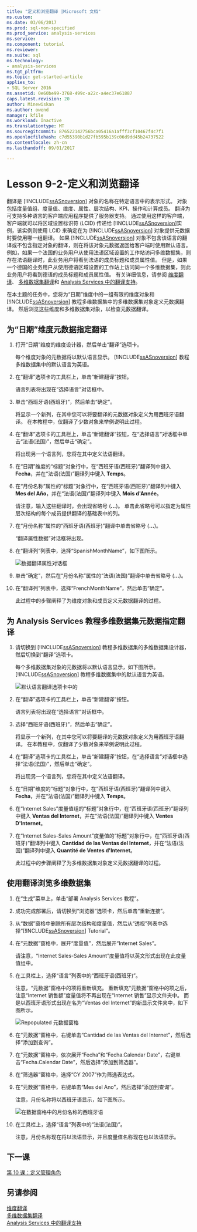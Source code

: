 ```yaml
---
title: "定义和浏览翻译 |Microsoft 文档"
ms.custom: 
ms.date: 03/06/2017
ms.prod: sql-non-specified
ms.prod_service: analysis-services
ms.service: 
ms.component: tutorial
ms.reviewer: 
ms.suite: sql
ms.technology:
- analysis-services
ms.tgt_pltfrm: 
ms.topic: get-started-article
applies_to:
- SQL Server 2016
ms.assetid: 0e60be99-3768-499c-a22c-a4ec37e61887
caps.latest.revision: 20
author: Minewiskan
ms.author: owend
manager: kfile
ms.workload: Inactive
ms.translationtype: MT
ms.sourcegitcommit: 876522142756bca05416a1afff3cf10467f4c7f1
ms.openlocfilehash: c7d55390b1d27fb595b139c06d9dd45b24737522
ms.contentlocale: zh-cn
ms.lasthandoff: 09/01/2017

---
```

# <a name="lesson-9-2---defining-and-browsing-translations"></a>Lesson 9-2-定义和浏览翻译
翻译是 [!INCLUDE[ssASnoversion](../includes/ssasnoversion-md.md)] 对象的名称在特定语言中的表示形式。 对象包括度量值组、度量值、维度、属性、层次结构、KPI、操作和计算成员。 翻译为可支持多种语言的客户端应用程序提供了服务器支持。 通过使用这样的客户端，客户端就可以将区域设置标识符 (LCID) 传递给 [!INCLUDE[ssASnoversion](../includes/ssasnoversion-md.md)]实例，该实例则使用 LCID 来确定在为 [!INCLUDE[ssASnoversion](../includes/ssasnoversion-md.md)] 对象提供元数据时要使用哪一组翻译。 如果 [!INCLUDE[ssASnoversion](../includes/ssasnoversion-md.md)] 对象不包含该语言的翻译或不包含指定对象的翻译，则在将该对象元数据返回给客户端时使用默认语言。 例如，如果一个法国的业务用户从使用法语区域设置的工作站访问多维数据集，则存在法语翻译时，此业务用户将看到法语的成员标题和成员属性值。 但是，如果一个德国的业务用户从使用德语区域设置的工作站上访问同一个多维数据集，则此业务用户将看到德语的成员标题和成员属性值。 有关详细信息，请参阅 [维度翻译](../analysis-services/multidimensional-models-olap-logical-dimension-objects/dimension-translations.md)、 [多维数据集翻译](../analysis-services/multidimensional-models-olap-logical-cube-objects/cube-translations.md)和 [Analysis Services 中的翻译支持](../analysis-services/translation-support-in-analysis-services.md)。  
  
在本主题的任务中，您将为“日期”维度中的一组有限的维度对象和 [!INCLUDE[ssASnoversion](../includes/ssasnoversion-md.md)] 教程多维数据集中的多维数据集对象定义元数据翻译。 然后浏览这些维度和多维数据集对象，以检查元数据翻译。  
  
## <a name="specifying-translations-for-the-date-dimension-metadata"></a>为“日期”维度元数据指定翻译  
  
1.  打开“日期”维度的维度设计器，然后单击“翻译”选项卡。  
  
    每个维度对象的元数据将以默认语言显示。 [!INCLUDE[ssASnoversion](../includes/ssasnoversion-md.md)] 教程多维数据集中的默认语言为英语。  
  
2.  在“翻译”选项卡的工具栏上，单击“新建翻译”按钮。  
  
    语言列表将出现在“选择语言”对话框中。  
  
3.  单击“西班牙语(西班牙)”，然后单击“确定”。  
  
    将显示一个新列，在其中您可以将要翻译的元数据对象定义为用西班牙语翻译。 在本教程中，仅翻译了少数对象来举例说明此过程。  
  
4.  在“翻译”选项卡的工具栏上，单击“新建翻译”按钮，在“选择语言”对话框中单击“法语(法国)”，然后单击“确定”。  
  
    将出现另一个语言列，您将在其中定义法语翻译。  
  
5.  在“日期”维度的“标题”对象行中，在“西班牙语(西班牙)”翻译列中键入 **Fecha**，并在“法语(法国)”翻译列中键入 **Temps**。  
  
6.  在“月份名称”属性的“标题”对象行中，在“西班牙语(西班牙)”翻译列中键入 **Mes del Año**，并在“法语(法国)”翻译列中键入 **Mois d'Année**。  
  
    请注意，输入这些翻译时，会出现省略号 (**…**)。 单击此省略号可以指定为属性层次结构的每个成员提供翻译的基础表中的列。  
  
7.  在“月份名称”属性的“西班牙语(西班牙)”翻译中单击省略号 (**…**)。  
  
    “翻译属性数据”对话框将出现。  
  
8.  在“翻译列”列表中，选择“SpanishMonthName”，如下图所示。  
  
    ![数据翻译属性对话框](../analysis-services/media/l9-translations-4.gif "翻译属性数据对话框")  
  
9. 单击“确定”，然后在“月份名称”属性的“法语(法国)”翻译中单击省略号 (**…**)。  
  
10. 在“翻译列”列表中，选择“FrenchMonthName”，然后单击“确定”。  
  
    此过程中的步骤阐释了为维度对象和成员定义元数据翻译的过程。  
  
## <a name="specifying-translations-for-the-analysis-services-tutorial-cube-metadata"></a>为 Analysis Services 教程多维数据集元数据指定翻译  
  
1.  请切换到 [!INCLUDE[ssASnoversion](../includes/ssasnoversion-md.md)] 教程多维数据集的多维数据集设计器，然后切换到“翻译”选项卡。  
  
    每个多维数据集对象的元数据将以默认语言显示，如下图所示。 [!INCLUDE[ssASnoversion](../includes/ssasnoversion-md.md)] 教程多维数据集中的默认语言为英语。  
  
    ![默认语言翻译选项卡中的](../analysis-services/media/l9-translations-5.gif "默认翻译选项卡中的语言")  
  
2.  在“翻译”选项卡的工具栏上，单击“新建翻译”按钮。  
  
    语言列表将出现在“选择语言”对话框中。  
  
3.  选择“西班牙语(西班牙)”，然后单击“确定”。  
  
    将显示一个新列，在其中您可以将要翻译的元数据对象定义为用西班牙语翻译。 在本教程中，仅翻译了少数对象来举例说明此过程。  
  
4.  在“翻译”选项卡的工具栏上，单击“新建翻译”按钮，在“选择语言”对话框中选择“法语(法国)”，然后单击“确定”。  
  
    将出现另一个语言列，您将在其中定义法语翻译。  
  
5.  在“日期”维度的“标题”对象行中，在“西班牙语(西班牙)”翻译列中键入 **Fecha**，并在“法语(法国)”翻译列中键入 **Temps**。  
  
6.  在“Internet Sales”度量值组的“标题”对象行中，在“西班牙语(西班牙)”翻译列中键入 **Ventas del lnternet**，并在“法语(法国)”翻译列中键入 **Ventes D'Internet**。  
  
7.  在“Internet Sales-Sales Amount”度量值的“标题”对象行中，在“西班牙语(西班牙)”翻译列中键入 **Cantidad de las Ventas del Internet**，并在“法语(法国)”翻译列中键入 **Quantité de Ventes d'Internet**。  
  
    此过程中的步骤阐释了为多维数据集对象定义元数据翻译的过程。  
  
## <a name="browsing-the-cube-by-using-translations"></a>使用翻译浏览多维数据集  
  
1.  在“生成”菜单上，单击“部署 Analysis Services 教程”。  
  
2.  成功完成部署后，请切换到“浏览器”选项卡，然后单击“重新连接”。  
  
3.  从“数据”窗格中删除所有层次结构和度量值，然后从“透视”列表中选择“[!INCLUDE[ssASnoversion](../includes/ssasnoversion-md.md)] Tutorial”。  
  
4.  在“元数据”窗格中，展开“度量值”，然后展开“Internet Sales”。  
  
    请注意，“Internet Sales-Sales Amount”度量值将以英文形式出现在此度量值组中。  
  
5.  在工具栏上，选择“语言”列表中的“西班牙语(西班牙)”。  
  
    注意，“元数据”窗格中的项将重新填充。 重新填充“元数据”窗格中的项之后，注意“Internet 销售额”度量值将不再出现在“Internet 销售”显示文件夹中。 而是以西班牙语形式出现在名为“Ventas del lnternet”的新显示文件夹中，如下图所示。  
  
    ![Repopulated 元数据窗格](../analysis-services/media/l9-translations-6.gif "Repopulated 元数据窗格")  
  
6.  在“元数据”窗格中，右键单击“Cantidad de las Ventas del Internet”，然后选择“添加到查询”。  
  
7.  在“元数据”窗格中，依次展开“Fecha”和“Fecha.Calendar Date”，右键单击“Fecha.Calendar Date”，然后选择“添加到筛选器”。  
  
8.  在“筛选器”窗格中，选择“CY 2007”作为筛选表达式。  
  
9. 在“元数据”窗格中，右键单击“Mes del Ano”，然后选择“添加到查询”。  
  
    注意，月份名称将以西班牙语显示，如下图所示。  
  
    ![在数据窗格中的月份名称的西班牙语](../analysis-services/media/l9-translations-7.gif "西班牙语在数据窗格中的月份名称")  
  
10. 在工具栏上，选择“语言”列表中的“法语(法国)”。  
  
    注意，月份名称现在将以法语显示，并且度量值名称现在也以法语显示。  
  
## <a name="next-lesson"></a>下一课  
[第 10 课：定义管理角色](../analysis-services/lesson-10-defining-administrative-roles.md)  
  
## <a name="see-also"></a>另请参阅  
[维度翻译](../analysis-services/multidimensional-models-olap-logical-dimension-objects/dimension-translations.md)  
[多维数据集翻译](../analysis-services/multidimensional-models-olap-logical-cube-objects/cube-translations.md)  
[Analysis Services 中的翻译支持](../analysis-services/translation-support-in-analysis-services.md)  
  
  
  

